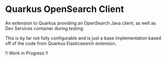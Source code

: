 # Quarkus OpenSearch Client

An extension to Quarkus providing an OpenSearch Java client, as well as Dev Services container during testing.

This is by far not fully configurable and is just a base implementation based off of the code from Quarkus Elasticsearch extension.

!! Work in Progress !!